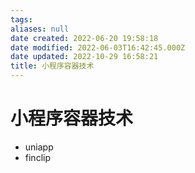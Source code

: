```yaml
---
tags: 
aliases: null
date created: 2022-06-20 19:58:18
date modified: 2022-06-03T16:42:45.000Z
date updated: 2022-10-29 16:58:21
title: 小程序容器技术
---
```


# 小程序容器技术

- uniapp
- finclip
